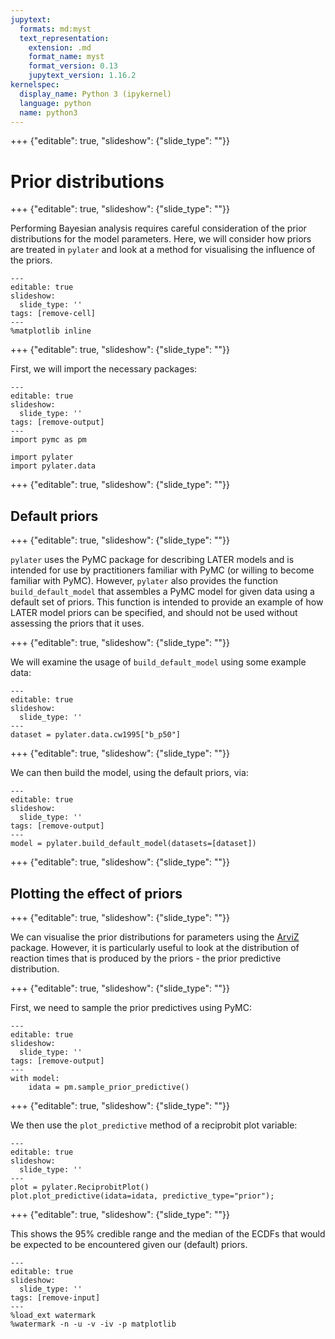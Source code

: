 ```yaml
---
jupytext:
  formats: md:myst
  text_representation:
    extension: .md
    format_name: myst
    format_version: 0.13
    jupytext_version: 1.16.2
kernelspec:
  display_name: Python 3 (ipykernel)
  language: python
  name: python3
---
```


+++ {"editable": true, "slideshow": {"slide_type": ""}}

# Prior distributions

+++ {"editable": true, "slideshow": {"slide_type": ""}}

Performing Bayesian analysis requires careful consideration of the prior distributions for the model parameters.
Here, we will consider how priors are treated in `pylater` and look at a method for visualising the influence of the priors.

```{code-cell} ipython3
---
editable: true
slideshow:
  slide_type: ''
tags: [remove-cell]
---
%matplotlib inline
```

+++ {"editable": true, "slideshow": {"slide_type": ""}}

First, we will import the necessary packages:

```{code-cell} ipython3
---
editable: true
slideshow:
  slide_type: ''
tags: [remove-output]
---
import pymc as pm

import pylater
import pylater.data
```

+++ {"editable": true, "slideshow": {"slide_type": ""}}

## Default priors

+++ {"editable": true, "slideshow": {"slide_type": ""}}

`pylater` uses the PyMC package for describing LATER models and is intended for use by practitioners familiar with PyMC (or willing to become familiar with PyMC).
However, `pylater` also provides the function `build_default_model` that assembles a PyMC model for given data using a default set of priors.
This function is intended to provide an example of how LATER model priors can be specified, and should not be used without assessing the priors that it uses.

+++ {"editable": true, "slideshow": {"slide_type": ""}}

We will examine the usage of `build_default_model` using some example data:

```{code-cell} ipython3
---
editable: true
slideshow:
  slide_type: ''
---
dataset = pylater.data.cw1995["b_p50"]
```

+++ {"editable": true, "slideshow": {"slide_type": ""}}

We can then build the model, using the default priors, via:

```{code-cell} ipython3
---
editable: true
slideshow:
  slide_type: ''
tags: [remove-output]
---
model = pylater.build_default_model(datasets=[dataset])
```

+++ {"editable": true, "slideshow": {"slide_type": ""}}

## Plotting the effect of priors

+++ {"editable": true, "slideshow": {"slide_type": ""}}

We can visualise the prior distributions for parameters using the [ArviZ](https://python.arviz.org/en/stable/) package.
However, it is particularly useful to look at the distribution of reaction times that is produced by the priors - the prior predictive distribution.

+++ {"editable": true, "slideshow": {"slide_type": ""}}

First, we need to sample the prior predictives using PyMC:

```{code-cell} ipython3
---
editable: true
slideshow:
  slide_type: ''
tags: [remove-output]
---
with model:
    idata = pm.sample_prior_predictive()
```

+++ {"editable": true, "slideshow": {"slide_type": ""}}

We then use the `plot_predictive` method of a reciprobit plot variable:

```{code-cell} ipython3
---
editable: true
slideshow:
  slide_type: ''
---
plot = pylater.ReciprobitPlot()
plot.plot_predictive(idata=idata, predictive_type="prior");
```

+++ {"editable": true, "slideshow": {"slide_type": ""}}

This shows the 95% credible range and the median of the ECDFs that would be expected to be encountered given our (default) priors.

```{code-cell} ipython3
---
editable: true
slideshow:
  slide_type: ''
tags: [remove-input]
---
%load_ext watermark
%watermark -n -u -v -iv -p matplotlib
```
